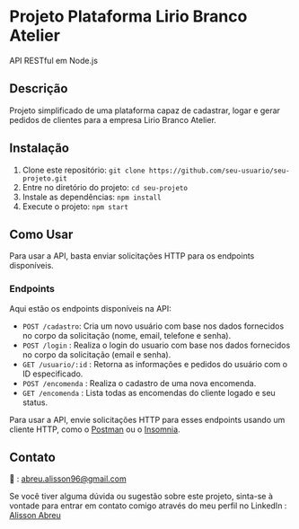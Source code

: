 
# Projeto Plataforma Lirio Branco Atelier

API RESTful em Node.js

## Descrição

Projeto simplificado de uma plataforma capaz de cadastrar, logar e gerar pedidos de clientes para a empresa Lirio Branco Atelier.

## Instalação

1. Clone este repositório: `git clone https://github.com/seu-usuario/seu-projeto.git`
2. Entre no diretório do projeto: `cd seu-projeto`
3. Instale as dependências: `npm install`
4. Execute o projeto: `npm start`

## Como Usar

Para usar a API, basta enviar solicitações HTTP para os endpoints disponíveis.

### Endpoints

Aqui estão os endpoints disponíveis na API:

- `POST /cadastro`: Cria um novo usuário com base nos dados fornecidos no corpo da solicitação (nome, email, telefone e senha).
- `POST /login` : Realiza o login do usuario com base nos dados fornecidos no corpo da solicitação (email e senha).
- `GET /usuario/:id` : Retorna as informações e pedidos do usuário com o ID especificado.
- `POST /encomenda` : Realiza o cadastro de uma nova encomenda.
- `GET /encomenda` : Lista todas as encomendas do cliente logado e seu status.

Para usar a API, envie solicitações HTTP para esses endpoints usando um cliente HTTP, como o [Postman](https://www.postman.com/) ou o [Insomnia](https://insomnia.rest/).

## Contato

📧 : abreu.alisson96@gmail.com

Se você tiver alguma dúvida ou sugestão sobre este projeto,
sinta-se à vontade para entrar em contato comigo através do meu perfil no LinkedIn :
[Alisson Abreu](https://www.linkedin.com/in/alisson-abreu-946031227/)
